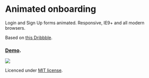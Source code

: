 # Animated onboarding

Login and Sign Up forms animated. Responsive, IE9+ and all modern browsers.

Based on [this Dribbble](https://dribbble.com/shots/2311260-Day-1-Sign-Up-and-Login-Animated-Download-Template).

### [Demo](http://stanko.github.io/animated-onboarding/).

[![](http://i.imgur.com/7DiU3vY.jpg)](http://stanko.github.io/animated-onboarding/)

Licenced under [MIT license](https://github.com/Stanko/animated-onboarding/blob/gh-pages/LICENSE.md).


